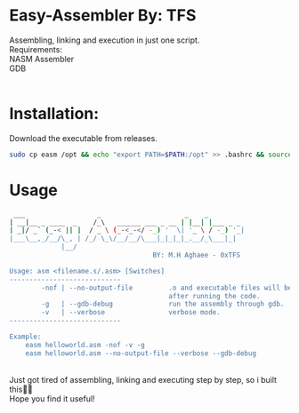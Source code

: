 # Easy-Assembler By: TFS
Assembling, linking and execution in just one script.\
Requirements:\
NASM Assembler\
GDB\
<br />
# Installation:
Download the executable from releases.
```sh
sudo cp easm /opt && echo "export PATH=$PATH:/opt" >> .bashrc && source ~/.bashrc
```
# Usage
```bash
 ___                  _                     _    _
| __|__ _ ____  _    /_\   ______ ___ _ __ | |__| |___ _ _
| _|/ _` (_-< || |  / _ \ (_-<_-</ -_) '  \| '_ \ / -_) '_|
|___\__,_/__/\_, | /_/ \_\/__/__/\___|_|_|_|_.__/_\___|_|
             |__/
                                    BY: M.H Aghaee - 0xTFS

Usage: asm <filename.s/.asm> [Switches]
----------------------------
        -nof | --no-output-file         .o and executable files will be deleted
                                        after running the code.
        -g   | --gdb-debug              run the assembly through gdb.
        -v   | --verbose                verbose mode.
----------------------------

Example:
    easm helloworld.asm -nof -v -g
    easm helloworld.asm --no-output-file --verbose --gdb-debug
```
<br />
Just got tired of assembling, linking and executing step by step, so i built this🤷‍♂️ <br />
Hope you find it useful!
